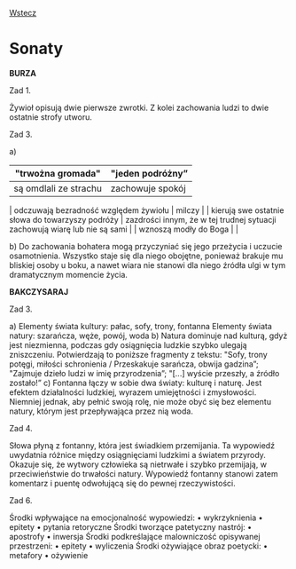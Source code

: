 [Wstecz](../polski.md)

# Sonaty

**BURZA**

Zad 1.

Żywioł opisują dwie pierwsze zwrotki. Z kolei zachowania ludzi to dwie ostatnie strofy utworu.

Zad 3.

a)

| "trwożna gromada"     | "jeden podróżny” |
| --------------------- | ---------------- |
| są omdlali ze strachu | zachowuje spokój |

| odczuwają bezradność
względem żywiołu | milczy |
| kierują swe ostatnie słowa do
towarzyszy podróży | zazdrości innym, że w tej
trudnej sytuacji zachowują
wiarę lub nie są sami |
| wznoszą modły do Boga | |

b) Do zachowania bohatera mogą przyczyniać się jego przeżycia i uczucie osamotnienia. Wszystko staje się dla niego obojętne, ponieważ brakuje mu bliskiej osoby u boku, a nawet wiara nie stanowi dla niego źródła ulgi w tym dramatycznym momencie życia.

**BAKCZYSARAJ**

Zad 3.

a) Elementy świata kultury: pałac, sofy, trony, fontanna
Elementy świata natury: szarańcza, węże, powój, woda
b) Natura dominuje nad kulturą, gdyż jest niezmienna, podczas gdy osiągnięcia ludzkie szybko ulegają zniszczeniu. Potwierdzają to poniższe fragmenty z tekstu: "Sofy, trony potęgi, miłości schronienia / Przeskakuje sarańcza, obwija gadzina”; "Zajmuje dzieło ludzi w imię przyrodzenia”; "[...] wyście przeszły, a źródło zostało!”
c) Fontanna łączy w sobie dwa światy: kulturę i naturę. Jest efektem działalności ludzkiej, wyrazem umiejętności i zmysłowości. Niemniej jednak, aby pełnić swoją rolę, nie może obyć się bez elementu natury, którym jest przepływająca przez nią woda.

Zad 4.

Słowa płyną z fontanny, która jest świadkiem przemijania. Ta wypowiedź uwydatnia różnice między osiągnięciami ludzkimi a światem przyrody. Okazuje się, że wytwory człowieka są nietrwałe i szybko przemijają, w przeciwieństwie do trwałości natury. Wypowiedź fontanny stanowi zatem komentarz i puentę odwołującą się do pewnej rzeczywistości.

Zad 6.

Środki wpływające na emocjonalność wypowiedzi:
• wykrzyknienia
• epitety
• pytania retoryczne
Środki tworzące patetyczny nastrój:
• apostrofy
• inwersja
Środki podkreślające malowniczość opisywanej przestrzeni:
• epitety
• wyliczenia
Środki ożywiające obraz poetycki:
• metafory
• ożywienie
